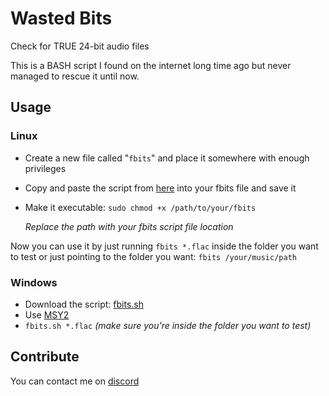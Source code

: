 # Wasted Bits
Check for TRUE 24-bit audio files

This is a BASH script I found on the internet long time ago but never managed to rescue it until now.

## Usage
### Linux
- Create a new file called "`fbits`" and place it somewhere with enough privileges
- Copy and paste the script from [here](https://github.com/ALi3naTEd0/fbits/blob/main/fbits) into your fbits file and save it
- Make it executable:
   `sudo chmod +x /path/to/your/fbits`
  
   *Replace the path with your fbits script file location*
  
Now you can use it by just running `fbits *.flac` inside the folder you want to test or just pointing to the folder you want:
`fbits /your/music/path`

### Windows
- Download the script: [fbits.sh](https://github.com/ALi3naTEd0/fbits/releases/download/v0.0.1/fbits.sh)
- Use [MSY2](https://www.msys2.org/)
- `fbits.sh *.flac` _(make sure you're inside the folder you want to test)_

## Contribute
You can contact me on [discord](https://discordapp.com/users/343448030986371072)
